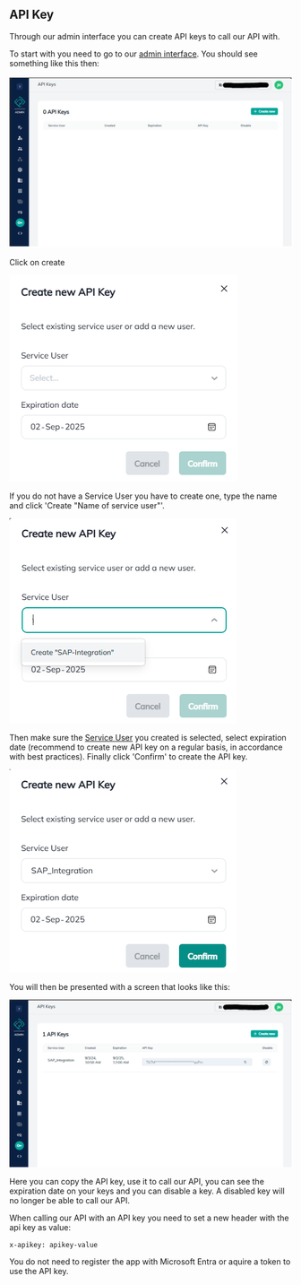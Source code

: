 ## API Key
Through our admin interface you can create API keys to call our API with.

To start with you need to go to our [admin interface](https://app.dmaze.com/admin/api-keys). You should see something like this then:

![Empty API key list](images/apikey_empty.png)

Click on create

![Create API key](images/apikey_create.png)

If you do not have a Service User you have to create one, type the name and click 'Create "Name of service user"'.

![Create API key service user](images/apikey_create_serviceuser.png)

Then make sure the [Service User](service_user.md) you created is selected, select expiration date (recommend to create new API key on a regular basis, in accordance with best practices). Finally click 'Confirm' to create the API key.

![Select API key service user](images/apikey_create_selected.png)

You will then be presented with a screen that looks like this:

![Empty API key list](images/apikey_list.png)

Here you can copy the API key, use it to call our API, you can see the expiration date on your keys and you can disable a key. A disabled key will no longer be able to call our API.

When calling our API with an API key you need to set a new header with the api key as value:
```
x-apikey: apikey-value
```

You do not need to register the app with Microsoft Entra or aquire a token to use the API key.